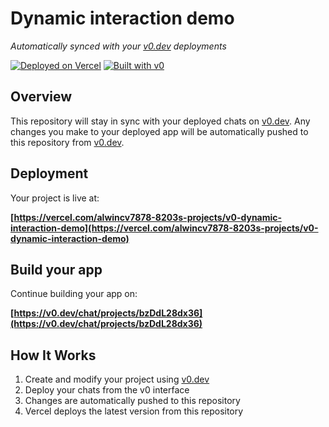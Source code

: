 # Dynamic interaction demo

*Automatically synced with your [v0.dev](https://v0.dev) deployments*

[![Deployed on Vercel](https://img.shields.io/badge/Deployed%20on-Vercel-black?style=for-the-badge&logo=vercel)](https://vercel.com/alwincv7878-8203s-projects/v0-dynamic-interaction-demo)
[![Built with v0](https://img.shields.io/badge/Built%20with-v0.dev-black?style=for-the-badge)](https://v0.dev/chat/projects/bzDdL28dx36)

## Overview

This repository will stay in sync with your deployed chats on [v0.dev](https://v0.dev).
Any changes you make to your deployed app will be automatically pushed to this repository from [v0.dev](https://v0.dev).

## Deployment

Your project is live at:

**[https://vercel.com/alwincv7878-8203s-projects/v0-dynamic-interaction-demo](https://vercel.com/alwincv7878-8203s-projects/v0-dynamic-interaction-demo)**

## Build your app

Continue building your app on:

**[https://v0.dev/chat/projects/bzDdL28dx36](https://v0.dev/chat/projects/bzDdL28dx36)**

## How It Works

1. Create and modify your project using [v0.dev](https://v0.dev)
2. Deploy your chats from the v0 interface
3. Changes are automatically pushed to this repository
4. Vercel deploys the latest version from this repository